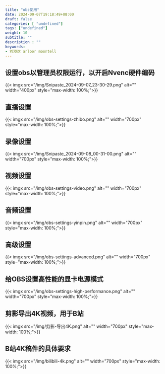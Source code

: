 ```yaml
---
title: "obs使用"
date: 2024-09-07T19:18:49+08:00
draft: false
categories: [ "undefined"]
tags: ["undefined"]
weight: 10
subtitle: ""
description : ""
keywords:
- 刘港欢 arloor moontell
---
```


## 设置obs以管理员权限运行，以开启Nvenc硬件编码

{{< imgx src="/img/Snipaste_2024-09-07_23-30-29.png" alt="" width="400px" style="max-width: 100%;">}}

## 直播设置

{{< imgx src="/img/obs-settings-zhibo.png" alt="" width="700px" style="max-width: 100%;">}}

## 录像设置

{{< imgx src="/img/Snipaste_2024-09-08_00-31-00.png" alt="" width="700px" style="max-width: 100%;">}}

## 视频设置

{{< imgx src="/img/obs-settings-video.png" alt="" width="700px" style="max-width: 100%;">}}

## 音频设置

{{< imgx src="/img/obs-settings-yinpin.png" alt="" width="700px" style="max-width: 100%;">}}

## 高级设置

{{< imgx src="/img/obs-settings-advanced.png" alt="" width="700px" style="max-width: 100%;">}}

## 给OBS设置高性能的显卡电源模式

{{< imgx src="/img/obs-settings-high-performance.png" alt="" width="700px" style="max-width: 100%;">}}

## 剪影导出4K视频，用于B站

{{< imgx src="/img/剪影-导出4K.png" alt="" width="700px" style="max-width: 100%;">}}

## B站4K稿件的具体要求

{{< imgx src="/img/bilibili-4k.png" alt="" width="700px" style="max-width: 100%;">}}
